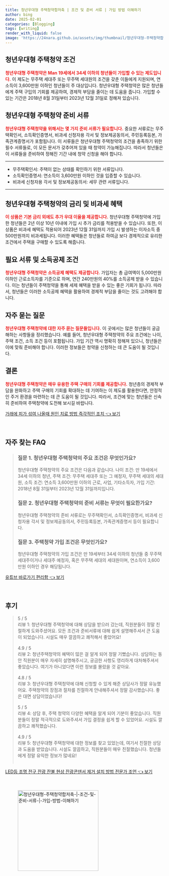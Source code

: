 ```yaml
---
title: 청년우대형 주택청약합저축 | 조건 및 준비 서류 | 가입 방법 이해하기
author: bing
date: 2025-02-01
categories: [Blogging]
tags: [writing]
render_with_liquid: false
image: 'https://24nara.github.io/assets/img/thumbnail/청년우대형-주택청약합저축-|-조건-및-준비-서류-|-가입-방법-이해하기.webp'
---
```



<h2 id='청년우대형주택청약조건'>청년우대형 주택청약 조건</h2>

<p><b><span style="color: #ee2323;">청년우대형 주택청약은 Man 19세에서 34세 이하의 청년들이 가입할 수 있는 제도입니다.</span></b> 이 제도는 무주택 세대주 또는 무주택 세대원의 조건을 갖춘 이들에게 지원되며, 연소득이 3,600만원 이하인 청년들이 주 대상입니다. 청년우대형 주택청약은 많은 청년들에게 주택 구입의 기회를 제공하여, 경제적 부담을 줄이는 데 도움을 줍니다. 가입할 수 있는 기간은 2018년 8월 31일부터 2023년 12월 31일로 정해져 있습니다.</p>

<h2 id='청년우대형주택청약준비서류'>청년우대형 주택청약 준비 서류</h2>

<p><b><span style="color: #ee2323;">청년우대형 주택청약을 위해서는 몇 가지 준비 서류가 필요합니다.</span></b> 중요한 서류로는 무주택확인서, 소득확인증명서, 비과세 신청자용 각서 및 정보제공동의서, 주민등록등본, 가족관계증명서가 포함됩니다. 이 서류들은 청년우대형 주택청약의 조건을 충족하기 위한 필수 서류들로, 이 모든 문서가 갖추어져 있을 때 청약이 가능해집니다. 따라서 청년들은 이 서류들을 준비하여 정해진 기간 내에 청약 신청을 해야 합니다.</p>

<hr />

<ul>
    <li>무주택확인서: 주택이 없는 상태를 확인하기 위한 서류입니다.</li>
    <li>소득확인증명서: 연소득이 3,600만원 이하인 것을 입증할 수 있습니다.</li>
    <li>비과세 신청자용 각서 및 정보제공동의서: 세무 관련 서류입니다.</li>
</ul>

<hr />

<h2 id='금리및비과세혜택'>청년우대형 주택청약의 금리 및 비과세 혜택</h2>

<p><b><span style="color: #ee2323;">이 상품은 기본 금리 외에도 추가 우대 이율을 제공합니다.</span></b> 청년우대형 주택청약에 가입한 청년들은 2년 이상 10년 이내에 가입 시 추가 금리를 적용받을 수 있습니다. 또한, 이 상품은 비과세 혜택도 적용되어 2023년 12월 31일까지 가입 시 발생하는 이자소득 중 500만원까지 비과세됩니다. 이러한 혜택들은 청년들로 하여금 보다 경제적으로 유리한 조건에서 주택을 구매할 수 있도록 해줍니다.</p>

<h2 id='소득공제조건'>필요 서류 및 소득공제 조건</h2>

<p><b><span style="color: #ee2323;">청년우대형 주택청약은 소득공제 혜택도 제공합니다.</span></b> 가입자는 총 급여액이 5,000만원 이하인 근로소득자를 기준으로 하며, 연간 240만원의 40%를 소득공제 받을 수 있습니다. 이는 청년들이 주택청약을 통해 세제 혜택을 받을 수 있는 좋은 기회가 됩니다. 따라서, 청년들은 이러한 소득공제 혜택을 활용하여 경제적 부담을 줄이는 것도 고려해야 합니다.</p>

<h2 id='자주묻는질문'>자주 묻는 질문</h2>

<p><b><span style="color: #ee2323;">청년우대형 주택청약에 대한 자주 묻는 질문들입니다.</span></b> 이 곳에서는 많은 청년들이 궁금해하는 사항들을 정리했습니다. 예를 들어, 청년우대형 주택청약의 주요 조건에는 나이, 주택 조건, 소득 조건 등이 포함됩니다. 가입 기간 역시 명확히 정해져 있으니, 청년들은 이에 맞춰 준비해야 합니다. 이러한 정보들은 청약을 신청하는 데 큰 도움이 될 것입니다.</p>

<h2 id='결론'>결론</h2>

<p><b><span style="color: #ee2323;">청년우대형 주택청약은 매우 유용한 주택 구매의 기회를 제공합니다.</span></b> 청년층의 경제적 부담을 완화하고 주택 구매의 기회를 확대하는 데 기여하는 이 제도를 활용한다면, 안정적인 주거 환경을 마련하는 데 큰 도움이 될 것입니다. 따라서, 조건에 맞는 청년들은 신속히 준비하여 주택청약에 도전해 보시길 바랍니다.</p>


<p><a class="click-button" title="가래에 피가 섞여 나올때 원인 치료 방법 즉각적인 조치" href="https://24nara.github.io/posts/%EA%B0%80%EB%9E%98%EC%97%90-%ED%94%BC%EA%B0%80-%EC%84%9E%EC%97%AC-%EB%82%98%EC%98%AC%EB%95%8C-%EC%9B%90%EC%9D%B8-%EC%B9%98%EB%A3%8C-%EB%B0%A9%EB%B2%95-%EC%A6%89%EA%B0%81%EC%A0%81%EC%9D%B8-%EC%A1%B0%EC%B9%98/" rel="dofollow">가래에 피가 섞여 나올때 원인 치료 방법 즉각적인 조치 👈 보기</a></p><br>
<h2 id='자주_찾는_FAQ'>자주 찾는 FAQ</h2>
<div itemscope="" itemtype="https://schema.org/FAQPage"> 
<blockquote> 
<div itemscope="" itemprop="mainEntity" itemtype="https://schema.org/Question"> 
<h3 itemprop="name">질문 1. 청년우대형 주택청약의 주요 조건은 무엇인가요?</h3> 
<div itemscope="" itemprop="acceptedAnswer" itemtype="https://schema.org/Answer"> 
<span itemprop="text"> 
<p>청년우대형 주택청약의 주요 조건은 다음과 같습니다. 나이 조건: 만 19세에서 34세 이하의 청년, 주택 조건: 무주택 세대주 또는 그 예정자, 무주택 세대의 세대원, 소득 조건: 연소득 3,600만원 이하의 근로, 사업, 기타소득자, 가입 기간: 2018년 8월 31일부터 2023년 12월 31일까지입니다.</p> 
</span> 
</div> 
</div> 
<div itemscope="" itemprop="mainEntity" itemtype="https://schema.org/Question"> 
<h3 itemprop="name">질문 2. 청년우대형 주택청약의 준비 서류는 무엇이 필요한가요?</h3> 
<div itemscope="" itemprop="acceptedAnswer" itemtype="https://schema.org/Answer"> 
<span itemprop="text"> 
<p>청년우대형 주택청약의 준비 서류로는 무주택확인서, 소득확인증명서, 비과세 신청자용 각서 및 정보제공동의서, 주민등록등본, 가족관계증명서 등이 필요합니다.</p> 
</span> 
</div> 
</div> 
<div itemscope="" itemprop="mainEntity" itemtype="https://schema.org/Question"> 
<h3 itemprop="name">질문 3. 주택청약 가입 조건은 무엇인가요?</h3> 
<div itemscope="" itemprop="acceptedAnswer" itemtype="https://schema.org/Answer"> 
<span itemprop="text"> 
<p>청년우대형 주택청약의 가입 조건은 만 19세부터 34세 이하의 청년들 중 무주택 세대주이거나 세대주 예정자, 혹은 무주택 세대의 세대원이며, 연소득이 3,600만원 이하인 경우 해당됩니다.</p> 
</span> 
</div> 
</div> 
</blockquote> 
</div>
<p><a class="click-button" title="유튜브 바로가기 편리함" href="https://24nara.github.io/posts/%EC%9C%A0%ED%8A%9C%EB%B8%8C-%EB%B0%94%EB%A1%9C%EA%B0%80%EA%B8%B0-%ED%8E%B8%EB%A6%AC%ED%95%A8/" rel="dofollow">유튜브 바로가기 편리함 👈 보기</a></p><br>
<h2 id='후기'>후기</h2>
<div itemscope itemtype="https://schema.org/Product">
  <blockquote>
  <div itemprop="review" itemscope itemtype="https://schema.org/Review">
      <div itemprop="reviewRating" itemscope itemtype="https://schema.org/Rating"> <span itemprop="ratingValue">5</span> / <span itemprop="bestRating">5</span> </div>
      <span itemprop="reviewBody">리뷰 1: 청년우대형 주택청약에 대해 상담을 받으러 갔는데, 직원분들이 정말 친절하게 도와주셨어요. 모든 조건과 준비서류에 대해 쉽게 설명해주셔서 큰 도움이 되었습니다. 시설도 매우 깔끔하고 쾌적해서 좋았어요!</span>
  </div>
  <br>
  <div itemprop="review" itemscope itemtype="https://schema.org/Review">
      <div itemprop="reviewRating" itemscope itemtype="https://schema.org/Rating"> <span itemprop="ratingValue">4.9</span> / <span itemprop="bestRating">5</span> </div>
      <span itemprop="reviewBody">리뷰 2: 청년주택청약의 혜택이 많은 걸 알게 되어 정말 기뻤습니다. 상담하는 동안 직원분이 매우 자세히 설명해주시고, 궁금한 사항도 영리하게 대처해주셔서 좋았습니다. 여기가 아니었다면 이런 정보를 몰랐을 것 같아요.</span>
  </div>
  <br>
  <div itemprop="review" itemscope itemtype="https://schema.org/Review">
      <div itemprop="reviewRating" itemscope itemtype="https://schema.org/Rating"> <span itemprop="ratingValue">4.8</span> / <span itemprop="bestRating">5</span> </div>
      <span itemprop="reviewBody">리뷰 3: 청년우대형 주택청약에 대해 신청할 수 있게 해준 상담사가 정말 유능했어요. 주택청약의 장점과 절차를 친절하게 안내해주셔서 정말 감사했습니다. 좋은 대면 상담이었습니다!</span>
  </div>
  <br>
  <div itemprop="review" itemscope itemtype="https://schema.org/Review">
      <div itemprop="reviewRating" itemscope itemtype="https://schema.org/Rating"> <span itemprop="ratingValue">5</span> / <span itemprop="bestRating">5</span> </div>
      <span itemprop="reviewBody">리뷰 4: 상담 후, 주택 청약의 다양한 혜택을 알게 되어 기분이 좋았습니다. 직원분들이 정말 적극적으로 도와주셔서 가입 결정을 쉽게 할 수 있었어요. 시설도 깔끔하고 쾌적했습니다.</span>
  </div>
  <br>
  <div itemprop="review" itemscope itemtype="https://schema.org/Review">
      <div itemprop="reviewRating" itemscope itemtype="https://schema.org/Rating"> <span itemprop="ratingValue">4.9</span> / <span itemprop="bestRating">5</span> </div>
      <span itemprop="reviewBody">리뷰 5: 청년우대형 주택청약에 대한 정보를 찾고 있었는데, 여기서 친절한 상담과 도움을 받았습니다. 시설도 깔끔하고, 직원분들이 매우 친절했습니다. 청년들에게 정말 유익한 정보가 많네요!</span>
  </div>
  <br>
  </blockquote>
</div>
<p><a class="click-button" title="LED등 조명 전구 잔광 잔불 현상 잔광콘덴서 제거 설치 방법 전문가 조언" href="https://24nara.github.io/posts/LED%EB%93%B1-%EC%A1%B0%EB%AA%85-%EC%A0%84%EA%B5%AC-%EC%9E%94%EA%B4%91-%EC%9E%94%EB%B6%88-%ED%98%84%EC%83%81-%EC%9E%94%EA%B4%91%EC%BD%98%EB%8D%B4%EC%84%9C-%EC%A0%9C%EA%B1%B0-%EC%84%A4%EC%B9%98-%EB%B0%A9%EB%B2%95-%EC%A0%84%EB%AC%B8%EA%B0%80-%EC%A1%B0%EC%96%B8/" rel="dofollow">LED등 조명 전구 잔광 잔불 현상 잔광콘덴서 제거 설치 방법 전문가 조언 👈 보기</a></p><br>
<figure class="image"><img src="https://24nara.github.io/assets/img/thumbnail/청년우대형-주택청약합저축-|-조건-및-준비-서류-|-가입-방법-이해하기.webp" alt="청년우대형-주택청약합저축-|-조건-및-준비-서류-|-가입-방법-이해하기" width="256" height="256"></figure>